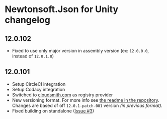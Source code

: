 # Newtonsoft.Json for Unity changelog

## 12.0.102

- Fixed to use only major version in assembly version (ex: `12.0.0.0`, instead of `12.0.1.0`)

## 12.0.101

- Setup CircleCI integration
- Setup Codacy integration
- Switched to [cloudsmith.com][cloudsmith-url] as registry provider
- New versioning format. For more info see [the readme in the repository][readme-url]. Changes are based of off `12.0.1-patch-001` version _(in previous format)._
- Fixed building on standalone ([Issue #3][issue3])

[readme-url]: https://github.com/jilleJr/Newtonsoft.Json-for-Unity#readme
[cloudsmith-url]: https://cloudsmith.io/~jillejr/repos/newtonsoft-json-for-unity
[issue3]: https://github.com/jilleJr/Newtonsoft.Json-for-Unity/issues/3
